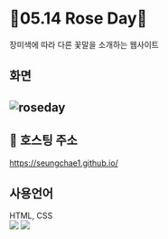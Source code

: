 # 🥀05.14 Rose Day🥀
장미색에 따라 다른 꽃말을 소개하는 웹사이트

## 화면
 ![roseday](https://user-images.githubusercontent.com/80873640/161426235-3c220d36-d709-4d39-bfb4-29a76fdfa312.PNG)
--------------------------------

## 🔗 호스팅 주소
https://seungchae1.github.io/

## 사용언어
HTML, CSS <br>
<img src="https://img.shields.io/badge/HTML5-E34F26?style=flat-square&logo=HTML5&logoColor=white"/>
<img src="https://img.shields.io/badge/CSS3-1572B6?style=flat-square&logo=CSS3&logoColor=white"/>

